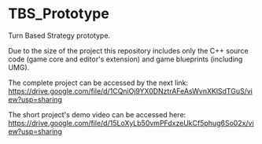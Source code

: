 # TBS_Prototype
Turn Based Strategy prototype.

Due to the size of the project this repository includes only the C++ source code (game core and editor's extension) and game blueprints (including UMG).

The complete project can be accessed by the next link:
https://drive.google.com/file/d/1CQniOj9YX0DNztrAFeAsWvnXKlSdTGuS/view?usp=sharing

The short project's demo video can be accessed here:
https://drive.google.com/file/d/15LoXyLb50vmPFdxzeUkCf5phug6So02x/view?usp=sharing
